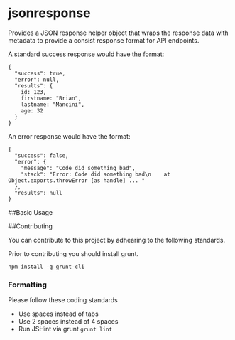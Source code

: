 jsonresponse
=============

Provides a JSON response helper object that wraps the response data with metadata to provide a consist response format for API endpoints. 

A standard success response would have the format:

```
{
  "success": true,
  "error": null,
  "results": {
    id: 123,
    firstname: "Brian",
    lastname: "Mancini",
    age: 32
  }
}
```

An error response would have the format:

```
{
  "success": false,
  "error": {
    "message": "Code did something bad",
    "stack": "Error: Code did something bad\n    at Object.exports.throwError [as handle] ... "
  },
  "results": null
}
```

##Basic Usage



##Contributing

You can contribute to this project by adhearing to the following standards.  

Prior to contributing you should install grunt.

```
npm install -g grunt-cli
```

### Formatting
Please follow these coding standards
* Use spaces instead of tabs
* Use 2 spaces instead of 4 spaces
* Run JSHint via grunt `grunt lint`



